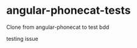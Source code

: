 angular-phonecat-tests
======================

Clone from angular-phonecat to test bdd

testing issue
